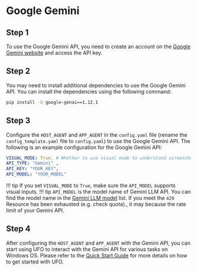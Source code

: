 # Google Gemini

## Step 1
To use the Google Gemini API, you need to create an account on the [Google Gemini website](https://ai.google.dev/) and access the API key.

## Step 2
You may need to install additional dependencies to use the Google Gemini API. You can install the dependencies using the following command:

```bash
pip install -U google-genai==1.12.1
```

## Step 3
Configure the `HOST_AGENT` and `APP_AGENT` in the `config.yaml` file (rename the `config_template.yaml` file to `config.yaml`) to use the Google Gemini API. The following is an example configuration for the Google Gemini API:

```yaml
VISUAL_MODE: True, # Whether to use visual mode to understand screenshots and take actions
API_TYPE: "Gemini" ,
API_KEY: "YOUR_KEY",  
API_MODEL: "YOUR_MODEL"
```

!!! tip
    If you set `VISUAL_MODE` to `True`, make sure the `API_MODEL` supports visual inputs.
!!! tip
    `API_MODEL` is the model name of Gemini LLM API. You can find the model name in the [Gemini LLM model](https://ai.google.dev/gemini-api) list. If you meet the `429` Resource has been exhausted (e.g. check quota)., it may because the rate limit of your Gemini API.

## Step 4
After configuring the `HOST_AGENT` and `APP_AGENT` with the Gemini API, you can start using UFO to interact with the Gemini API for various tasks on Windows OS. Please refer to the [Quick Start Guide](../getting_started/quick_start.md) for more details on how to get started with UFO.